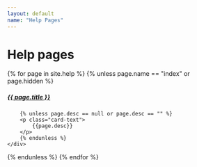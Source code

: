 ```yaml
---
layout: default
name: "Help Pages"
---
```

# Help pages


{% for page in site.help %}
{% unless page.name == "index" or page.hidden %}
<div class="card mt-2 mb-2">
	<div class="card-body">
		<h5 class="card-title"><a href="{{ page.url | remove: 'index.html' }}">{{ page.title }}</a></h5>
		
		{% unless page.desc == null or page.desc == "" %}
		<p class="card-text">
			{{page.desc}}
		</p>
		{% endunless %}
	</div>
</div>
{% endunless %}
{% endfor %}
<style type="text/css">
	h4{
		border-bottom: solid 1px rgb(200,200,200);
	}
	a:hover{
		text-decoration:none;
	}
</style>